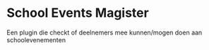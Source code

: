 # School Events Magister
Een plugin die checkt of deelnemers mee kunnen/mogen doen aan schoolevenementen
